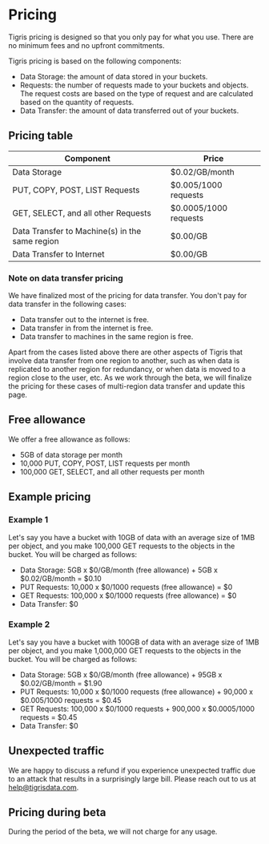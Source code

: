 # Pricing

Tigris pricing is designed so that you only pay for what you use. There are no
minimum fees and no upfront commitments.

Tigris pricing is based on the following components:

- Data Storage: the amount of data stored in your buckets.
- Requests: the number of requests made to your buckets and objects. The request
  costs are based on the type of request and are calculated based on the
  quantity of requests.
- Data Transfer: the amount of data transferred out of your buckets.

## Pricing table

| Component                                      | Price                 |
| ---------------------------------------------- | --------------------- |
| Data Storage                                   | $0.02/GB/month        |
| PUT, COPY, POST, LIST Requests                 | $0.005/1000 requests  |
| GET, SELECT, and all other Requests            | $0.0005/1000 requests |
| Data Transfer to Machine(s) in the same region | $0.00/GB              |
| Data Transfer to Internet                      | $0.00/GB              |

### Note on data transfer pricing

We have finalized most of the pricing for data transfer. You don't pay for data
transfer in the following cases:

- Data transfer out to the internet is free.
- Data transfer in from the internet is free.
- Data transfer to machines in the same region is free.

Apart from the cases listed above there are other aspects of Tigris that involve
data transfer from one region to another, such as when data is replicated to
another region for redundancy, or when data is moved to a region close to the
user, etc. As we work through the beta, we will finalize the pricing for these
cases of multi-region data transfer and update this page.

## Free allowance

We offer a free allowance as follows:

- 5GB of data storage per month
- 10,000 PUT, COPY, POST, LIST requests per month
- 100,000 GET, SELECT, and all other requests per month

## Example pricing

### Example 1

Let's say you have a bucket with 10GB of data with an average size of 1MB per
object, and you make 100,000 GET requests to the objects in the bucket. You will
be charged as follows:

- Data Storage: 5GB x $0/GB/month (free allowance) + 5GB x $0.02/GB/month =
  $0.10
- PUT Requests: 10,000 x $0/1000 requests (free allowance) = $0
- GET Requests: 100,000 x $0/1000 requests (free allowance) = $0
- Data Transfer: $0

### Example 2

Let's say you have a bucket with 100GB of data with an average size of 1MB per
object, and you make 1,000,000 GET requests to the objects in the bucket. You
will be charged as follows:

- Data Storage: 5GB x $0/GB/month (free allowance) + 95GB x $0.02/GB/month =
  $1.90
- PUT Requests: 10,000 x $0/1000 requests (free allowance) + 90,000 x
  $0.005/1000 requests = $0.45
- GET Requests: 100,000 x $0/1000 requests + 900,000 x $0.0005/1000 requests =
  $0.45
- Data Transfer: $0

## Unexpected traffic

We are happy to discuss a refund if you experience unexpected traffic due to an
attack that results in a surprisingly large bill. Please reach out to us at
[help@tigrisdata.com](mailto:help@tigrisdata.com).

## Pricing during beta

During the period of the beta, we will not charge for any usage.
